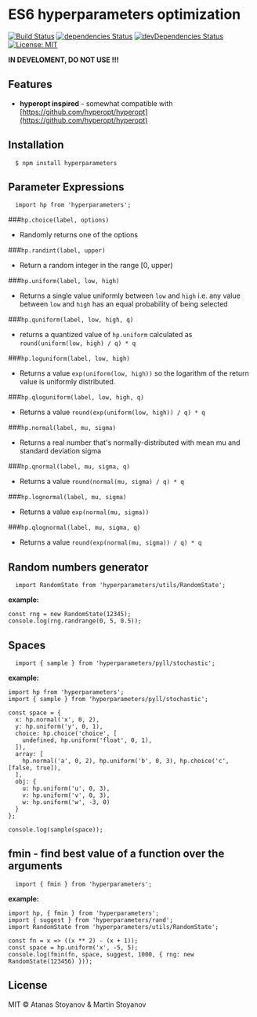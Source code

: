 # ES6 hyperparameters optimization

[![Build Status](https://travis-ci.org/atanasster/hyperparameters.svg?branch=master)](https://travis-ci.org/atanasster/hyperparameters) [![dependencies Status](https://david-dm.org/atanasster/hyperjs/status.svg)](https://david-dm.org/atanasster/hyperjs) [![devDependencies Status](https://david-dm.org/atanasster/hyperjs/dev-status.svg)](https://david-dm.org/atanasster/hyperjs?type=dev) [![License: MIT](https://img.shields.io/badge/License-MIT-blue.svg)](https://opensource.org/licenses/MIT)

**IN DEVELOMENT, DO NOT USE !!!**



## Features

* **hyperopt inspired** - somewhat compatible with [https://github.com/hyperopt/hyperopt](https://github.com/hyperopt/hyperopt) 



## Installation

  ```
    $ npm install hyperparameters
  ```


## Parameter Expressions

  ```
    import hp from 'hyperparameters';
  ```

###`hp.choice(label, options)`

- Randomly returns one of the options

###`hp.randint(label, upper)`

- Return a random integer in the range [0, upper)

###`hp.uniform(label, low, high)`

- Returns a single value uniformly between `low` and `high` i.e. any value between `low` and `high` has an equal probability of being selected

###`hp.quniform(label, low, high, q)`

- returns a quantized value of `hp.uniform` calculated as `round(uniform(low, high) / q) * q`

###`hp.loguniform(label, low, high)`

- Returns a value `exp(uniform(low, high))` so the logarithm of the return value is uniformly distributed.

###`hp.qloguniform(label, low, high, q)`

- Returns a value `round(exp(uniform(low, high)) / q) * q`

###`hp.normal(label, mu, sigma)`

- Returns a real number that's normally-distributed with mean mu and standard deviation sigma

###`hp.qnormal(label, mu, sigma, q)`

- Returns a value `round(normal(mu, sigma) / q) * q`

###`hp.lognormal(label, mu, sigma)`

- Returns a value `exp(normal(mu, sigma))`

###`hp.qlognormal(label, mu, sigma, q)`

- Returns a value `round(exp(normal(mu, sigma)) / q) * q`



## Random numbers generator

  ```
    import RandomState from 'hyperparameters/utils/RandomState';
  ```
  
  **example:**
  ```
  const rng = new RandomState(12345);
  console.log(rng.randrange(0, 5, 0.5));

  ```


## Spaces

  ```
    import { sample } from 'hyperparameters/pyll/stochastic';
  ```
  
  **example:**
  ```
  import hp from 'hyperparameters';
  import { sample } from 'hyperparameters/pyll/stochastic';
  
  const space = {
    x: hp.normal('x', 0, 2),
    y: hp.uniform('y', 0, 1),
    choice: hp.choice('choice', [
      undefined, hp.uniform('float', 0, 1),
    ]),
    array: [
      hp.normal('a', 0, 2), hp.uniform('b', 0, 3), hp.choice('c', [false, true]),
    ],
    obj: {
      u: hp.uniform('u', 0, 3),
      v: hp.uniform('v', 0, 3),
      w: hp.uniform('w', -3, 0)
    }
  };

  console.log(sample(space));

  ```
## fmin - find best value of a function over the arguments 

  ```
    import { fmin } from 'hyperparameters';
  ```
  
  **example:**
  ```
  import hp, { fmin } from 'hyperparameters';
  import { suggest } from 'hyperparameters/rand';
  import RandomState from 'hyperparameters/utils/RandomState';

  const fn = x => ((x ** 2) - (x + 1));
  const space = hp.uniform('x', -5, 5);
  console.log(fmin(fn, space, suggest, 1000, { rng: new RandomState(123456) }));
  ```
## License

MIT © Atanas Stoyanov & Martin Stoyanov
